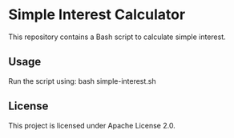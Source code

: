 # Simple Interest Calculator
This repository contains a Bash script to calculate simple interest.

## Usage
Run the script using:
bash simple-interest.sh

## License
This project is licensed under Apache License 2.0.
